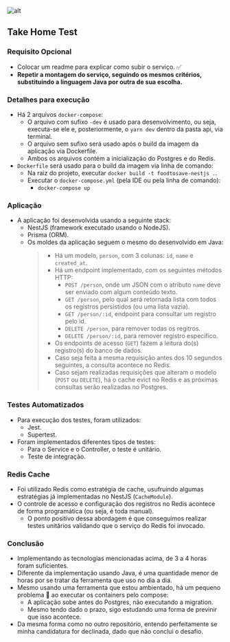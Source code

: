 ![alt](https://media.licdn.com/dms/image/D4D0BAQE-20xYpkezdQ/company-logo_200_200/0/1680814196185?e=1701302400&v=beta&t=JnMSXPlmCZK8Gp1llg9iG5Fk_fOp5DYNKnTSWTItLjI "")

## Take Home Test

### Requisito Opcional
- Colocar um readme para explicar como subir o serviço. :white_check_mark:
- **Repetir a montagem do serviço, seguindo os mesmos critérios, substituindo a linguagem Java por outra de sua escolha.**

### Detalhes para execução
- Há 2 arquivos `docker-compose`:
    - O arquivo com sufixo `-dev` é usado para desenvolvimento, ou seja, executa-se ele e, posteriormente, o `yarn dev` dentro da pasta api, via terminal.
    - O arquivo sem sufixo será usado após o build da imagem da aplicação via Dockerfile.
    - Ambos os arquivos contém a inicialização do Postgres e do Redis.
- `Dockerfile` será usado para o build da imagem via linha de comando:
    - Na raiz do projeto, executar `docker build -t foodtosave-nestjs .`.
    - Executar o `docker-compose.yml` (pela IDE ou pela linha de comando):
      - `docker-compose up`

### Aplicação
- A aplicação foi desenvolvida usando a seguinte stack:
  - NestJS (framework executado usando o NodeJS).
  - Prisma (ORM).
  - Os moldes da aplicação seguem o mesmo do desenvolvido em Java:
    > - Há um modelo, `person`, com 3 colunas: `id`, `name` e `created_at`.
    > - Há um endpoint implementado, com os seguintes métodos HTTP:
    >    - `POST /person`, onde um JSON com o atributo `name` deve ser enviado com algum conteúdo texto.
    >    - `GET /person`, pelo qual será retornada lista com todos os registros persistidos (ou uma lista vazia).
    >    - `GET /person/:id`, endpoint para consultar um registro pelo id.
    >    - `DELETE /person`, para remover todas os regitros.
    >    - `DELETE /person/:id`, para remover registro específico.
    > - Os endpoints de acesso (`GET`) fazem a leitura do(s) registro(s) do banco de dados.
    > - Caso seja feita a mesma requisição antes dos 10 segundos seguintes, a consulta acontece no Redis.
    > - Caso sejam realizadas requisições que alteram o modelo (`POST` ou `DELETE`), há o cache evict no Redis e as próximas consultas serão realizadas no Postgres.

### Testes Automatizados
- Para execução dos testes, foram utilizados:
    - Jest.
    - Supertest.
- Foram implementados diferentes tipos de testes:
    - Para o Service e o Controller, o teste é unitário.
    - Teste de integração.

### Redis Cache
- Foi utilizado Redis como estratégia de cache, usufruindo algumas estratégias já implementadas no NestJS (`CacheModule`).
- O controle de acesso e configuração dos registros no Redis acontece de forma programática (ou seja, é toda manual).
  - O ponto positivo dessa abordagem é que conseguimos realizar testes unitários validando que o serviço do Redis foi invocado.

### Conclusão
- Implementando as tecnologias mencionadas acima, de 3 a 4 horas foram suficientes.
- Diferente da implementação usando Java, é uma quantidade menor de horas por se tratar da ferramenta que uso no dia a dia.
- Mesmo usando uma ferramenta que estou ambientado, há um pequeno problema 🚫 ao executar os containers pelo compose:
  - A aplicação sobe antes do Postgres, não executando a migration.
  - Mesmo tendo dado o prazo, sigo estudando uma forma de previnir que isso acontece.
- Da mesma forma como no outro repositório, entendo perfeitamente se minha candidatura for declinada, dado que não conclui o desafio.
